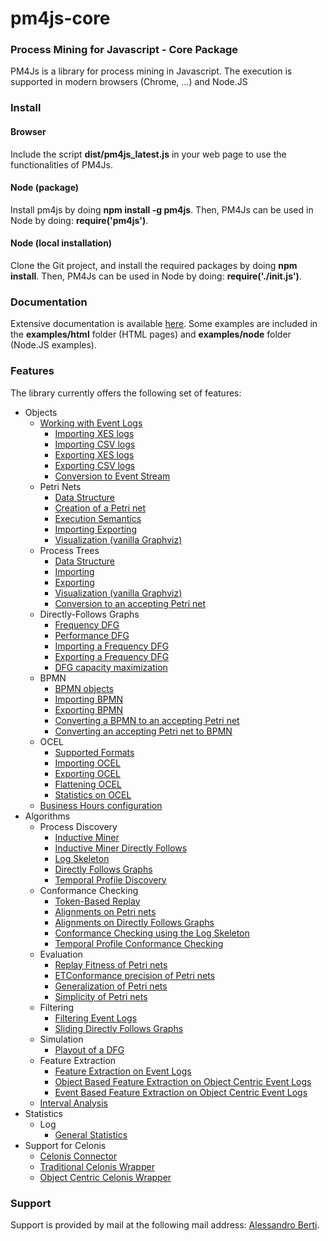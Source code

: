 # pm4js-core

### Process Mining for Javascript - Core Package
PM4Js is a library for process mining in Javascript. The execution is supported in modern browsers (Chrome, ...) and Node.JS

### Install
#### Browser
Include the script **dist/pm4js_latest.js** in your web page to use the functionalities of PM4Js.

#### Node (package)
Install pm4js by doing **npm install -g pm4js**. Then, PM4Js can be used in Node by doing:
**require('pm4js')**.

#### Node (local installation)
Clone the Git project, and install the required packages by doing **npm install**. Then, PM4Js can be used in Node by doing:
**require('./init.js')**.

### Documentation
Extensive documentation is available [here](./DOCS.md).
Some examples are included in the **examples/html** folder (HTML pages) and **examples/node** folder (Node.JS examples).

### Features
The library currently offers the following set of features:

* Objects
   * [Working with Event Logs](./DOCS.md#working-with-event-logs)
        * [Importing XES logs](./DOCS.md#importing-xes-logs)
        * [Importing CSV logs](./DOCS.md#importing-csv-logs)
        * [Exporting XES logs](./DOCS.md#exporting-xes-logs)
        * [Exporting CSV logs](./DOCS.md#exporting-csv-logs)
		* [Conversion to Event Stream](./DOCS.md#conversion-to-event-stream)
    * Petri Nets
	     * [Data Structure](./DOCS.md#petri-nets---data-structure)
	     * [Creation of a Petri net](./DOCS.md#petri-nets---creation-of-a-petri-net)
         * [Execution Semantics](./DOCS.md#petri-nets---execution-semantics)
         * [Importing Exporting](./DOCS.md#petri-nets---importing-exporting)
         * [Visualization (vanilla Graphviz)](./DOCS.md#petri-nets---visualization-vanilla-graphviz)
    * Process Trees
	    * [Data Structure](./DOCS.md#process-trees---data-structure)
	    * [Importing](./DOCS.md#process-trees---importing)
		* [Exporting](./DOCS.md#process-trees---exporting)
	    * [Visualization (vanilla Graphviz)](./DOCS.md#process-trees---visualization-vanilla-graphviz)
	    * [Conversion to an accepting Petri net](./DOCS.md#process-trees---conversion-to-an-accepting-petri-net)
	* Directly-Follows Graphs
		* [Frequency DFG](./DOCS.md#frequency-dfg)
		* [Performance DFG](./DOCS.md#performance-dfg)
		* [Importing a Frequency DFG](./DOCS.md#importing-a-frequency-dfg)
		* [Exporting a Frequency DFG](./DOCS.md#exporting-a-frequency-dfg)
		* [DFG capacity maximization](./DOCS.md#dfg-capacity-maximization)
	* BPMN
		* [BPMN objects](./DOCS.md#bpmn-objects)
		* [Importing BPMN](./DOCS.md#importing-bpmn)
		* [Exporting BPMN](./DOCS.md#exporting-bpmn)
		* [Converting a BPMN to an accepting Petri net](./DOCS.md#converting-a-bpmn-to-an-accepting-petri-net)
		* [Converting an accepting Petri net to BPMN](./DOCS.md#converting-an-accepting-petri-net-to-bpmn)
	* OCEL
		* [Supported Formats](./DOCS.md#supported-formats)
		* [Importing OCEL](./DOCS.md#importing-ocel)
		* [Exporting OCEL](./DOCS.md#exporting-ocel)
		* [Flattening OCEL](./DOCS.md#flattening-ocel)
		* [Statistics on OCEL](./DOCS.md#statistics-on-ocel)
	* [Business Hours configuration](./DOCS.md#business-hours-configuration)
* Algorithms 
	* Process Discovery
		* [Inductive Miner](./DOCS.md#inductive-miner)
		* [Inductive Miner Directly Follows](./DOCS.md#inductive-miner-directly-follows)
		* [Log Skeleton](./DOCS.md#log-skeleton)
		* [Directly Follows Graphs](./DOCS.md#directly-follows-graphs)
		* [Temporal Profile Discovery](./DOCS.md#temporal-profile-discovery)
	* Conformance Checking
		* [Token-Based Replay](./DOCS.md#token-based-replay)
		* [Alignments on Petri nets](./DOCS.md#alignments-on-petri-nets)
		* [Alignments on Directly Follows Graphs](./DOCS.md#alignments-on-directly-follows-graphs)
		* [Conformance Checking using the Log Skeleton](./DOCS.md#conformance-checking-using-the-log-skeleton)
		* [Temporal Profile Conformance Checking](./DOCS.md#temporal-profile-conformance-checking)
	* Evaluation
		* [Replay Fitness of Petri nets](./DOCS.md#replay-fitness-of-petri-nets)
		* [ETConformance precision of Petri nets](./DOCS.md#etconformance-precision-of-petri-nets)
		* [Generalization of Petri nets](./DOCS.md#generalization-of-petri-nets)
		* [Simplicity of Petri nets](./DOCS.md#simplicity-of-petri-nets)
	* Filtering
		* [Filtering Event Logs](./DOCS.md#filtering-event-logs)
		* [Sliding Directly Follows Graphs](./DOCS.md#sliding-directly-follows-graphs)
	* Simulation
		* [Playout of a DFG](./DOCS.md#playout-of-a-dfg)
	* Feature Extraction
		* [Feature Extraction on Event Logs](./DOCS.md#feature-extraction-on-event-logs)
		* [Object Based Feature Extraction on Object Centric Event Logs](./DOCS.md#object-based-feature-extraction-on-object-centric-event-logs)
		* [Event Based Feature Extraction on Object Centric Event Logs](./DOCS.md#event-based-feature-extraction-on-object-centric-event-logs)
	* [Interval Analysis](./DOCS.md#interval-analysis)
* Statistics
	* Log
		* [General Statistics](./DOCS.md#log---general-statistics)
* Support for Celonis
	* [Celonis Connector](./DOCS.md#celonis-connector)
	* [Traditional Celonis Wrapper](./DOCS.md#traditional-celonis-wrapper)
	* [Object Centric Celonis Wrapper](./DOCS.md#object-centric-celonis-wrapper)


### Support
Support is provided by mail at the following mail address: [Alessandro Berti](mailto:a.berti@pads.rwth-aachen.de).
